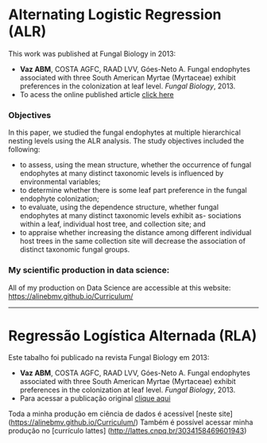 # Alternating Logistic Regression (ALR)
This work was published at Fungal Biology in 2013:
* **Vaz ABM**, COSTA AGFC, RAAD LVV, Góes-Neto A. Fungal endophytes associated with three South American Myrtae (Myrtaceae) exhibit preferences in the colonization at leaf level. _Fungal Biology_, 2013. 
* To acess the  online published article [click here](http://dx.doi.org/10.1016/j.funbio.2013.11.010)

### Objectives
In this paper, we studied the fungal endophytes at multiple hierarchical nesting levels using the ALR analysis. The study objectives included the following: 
* to assess, using the mean structure, whether the occurrence of fungal endophytes at many distinct taxonomic levels is influenced by environmental variables; 
* to determine whether there is some leaf part preference in the fungal endophyte colonization;
* to evaluate, using the dependence structure, whether fungal endophytes at many distinct taxonomic levels exhibit as-
sociations within a leaf, individual host tree, and collection site; and 
* to appraise whether increasing the distance among different individual host trees in the same collection site will decrease the association of distinct taxonomic fungal groups.

### My scientific production in data science:
  All of my production on Data Science are accessible at this website: https://alinebmv.github.io/Curriculum/
***

# Regressão Logística Alternada (RLA)
Este tabalho foi publicado na revista Fungal Biology em 2013:
* **Vaz ABM**, COSTA AGFC, RAAD LVV, Góes-Neto A. Fungal endophytes associated with three South American Myrtae (Myrtaceae) exhibit preferences in the colonization at leaf level. _Fungal Biology_, 2013.
* Para acessar a publicação original [clique aqui](http://dx.doi.org/10.1016/j.funbio.2013.11.010)

Toda a minha produção em ciência de dados é acessível [neste site] (https://alinebmv.github.io/Curriculum/)
  Também é possível acessar minha produção no [currículo lattes] (http://lattes.cnpq.br/3034158469601943)
